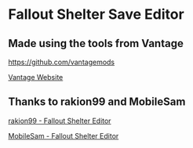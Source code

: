 
# Fallout Shelter Save Editor

## Made using the tools from Vantage

https://github.com/vantagemods

[Vantage Website](https://github.com/vantagemods)

## Thanks to rakion99 and MobileSam

[rakion99 - Fallout Shelter Editor](https://github.com/rakion99/shelter-editor)

[MobileSam - Fallout Shelter Editor](https://github.com/MobileSam/shelter-editor)
